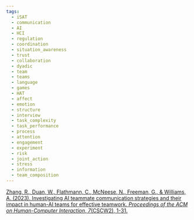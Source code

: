 ```yaml
---
tags:
  - iSAT
  - communication
  - AI
  - HCI
  - regulation
  - coordination
  - situation_awareness
  - trust
  - collaboration
  - dyadic
  - team
  - teams
  - language
  - games
  - HAT
  - affect
  - emotion
  - structure
  - interview
  - task_complexity
  - task_performance
  - process
  - attention
  - engagement
  - experiment
  - risk
  - joint_action
  - stress
  - information
  - team_composition
---
```


[Zhang, R., Duan, W., Flathmann, C., McNeese, N., Freeman, G., & Williams, A. (2023). Investigating AI teammate communication strategies and their impact in human-AI teams for effective teamwork. _Proceedings of the ACM on Human-Computer Interaction_, _7_(CSCW2), 1-31.](https://dl.acm.org/doi/pdf/10.1145/3610072)